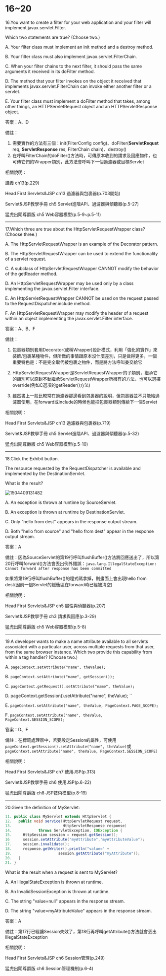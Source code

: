 16~20
========================
16.You want to create a filter for your web application and your filter will implement javax.servlet.Filter.
 
Which two statements are true? (Choose two.)

A.   Your filter class must implement an init method and a destroy method. 

B.   Your filter class must also implement javax.servlet.FilterChain.

C.   When your filter chains to the next filter, it should pass the same arguments it received in its doFilter method. 

D.   The method that your filter invokes on the object it received that implements javax.servlet.FilterChain can invoke either another filter or a servlet. 

E.   Your filter class must implement a doFilter method that takes, among other things, an HTTPServletRequest object and an HTTPServletResponse object.

<!--sec data-title="解析" data-id="section16_2" data-collapse=true ces-->
答案：A、D

備註：

1. 需要實作的方法有三個：init(FilterConfig config)、doFilter(**ServletRequst** req, **ServletResponse** res, FilterChain chain)、destroy()
2. 在呼叫FilterChain的doFilter()方法時，可傳原本收到的請求及回應物件，也可傳它們的Wrapper類別，此方法會呼叫下一個過濾器或目標Servlet

相關說明：

講義 ch13(p.229)

Head First Servlets&JSP ch13 過濾器與包裹器(p.703開始)

Servlet&JSP教學手冊 ch5 Servlet進階API、過濾器與傾聽器(p.5-27)

猛虎出閘尊爵版 ch5 Web容器模型(p.5-9~p.5-11)
<!--endsec-->

---
17.Which three are true about the HttpServletRequestWrapper class? (Choose three.)

A.   The HttpServletRequestWrapper is an example of the Decorator pattern. 

B.   The HttpServletRequestWrapper can be used to extend the functionality of a servlet request. 

C.   A subclass of HttpServletRequestWrapper CANNOT modify the behavior of the getReader method. 

D.   An HttpServletRequestWrapper may be used only by a class implementing the javax.servlet.Filter interface. 

E.   An HttpServletRequestWrapper CANNOT be used on the request passed to the RequestDispatcher.include method. 

F.   An HttpServletRequestWrapper may modify the header of a request within an object implementing the javax.servlet.Filter interface.

<!--sec data-title="解析" data-id="section17_2" data-collapse=true ces-->
答案：A、B、F

備註：

1. 包裹器類別套用Decorator(或稱Wrapper)設計模式，利用「強化的實作」來裝飾/包裹某種物件，但所做的事情跟原本沒什麼差別，只是做得更多，一個重要特色是：不是完全取代被包裹之物件，而是將方法呼叫委交給它

2. HttpServletRequestWrapper是ServletRequestWrapper的子類別，繼承它的類別可以原封不動繼承ServletRequestWrapper所擁有的方法，也可以選擇override(例如C選項的getReader()方法)

3. 雖然書上一般比較常在過濾器那邊看到包裹器的說明，但包裹器並不只能給過濾器使用，在forward或include的時候也能把包裹器類別傳給下一個Servlet


相關說明：

Head First Servlets&JSP ch13 過濾器與包裹器(p.719)

Servlet&JSP教學手冊 ch5 Servlet進階API、過濾器與傾聽器(p.5-32)

猛虎出閘尊爵版 ch5 Web容器模型(p.5-10)
<!--endsec-->

---
18.Click the Exhibit button. 

The resource requested by the RequestDispatcher is available and implemented by the DestinationServlet. 

What is the result?

![1504409131482](../media/15157.jpeg)

A.   An exception is thrown at runtime by SourceServlet. 

B.   An exception is thrown at runtime by DestinationServlet. 

C.   Only "hello from dest" appears in the response output stream. 

D.   Both "hello from source" and "hello from dest" appear in the response output stream.

<!--sec data-title="解析" data-id="section18_2" data-collapse=true ces-->
答案：A

備註：因為SourceServlet的第19行呼叫flushBuffer()方法將回應送出了，所以第20行呼叫forward()方法會丟出例外錯誤：`java.lang.IllegalStateException: Cannot forward after response has been committed`

如果將第19行呼叫flushBuffer()的程式碼拿掉，則畫面上會出現hello from dest(因前一個Servlet的緩衝區在forward時已經被清空)

相關說明：

Head First Servlets&JSP ch5 屬性與偵聽器(p.207)

Servlet&JSP教學手冊 ch3 請求與回應(p.3-29)

猛虎出閘尊爵版 ch5 Web容器模型(p.5-8)
<!--endsec-->

---
19.A developer wants to make a name attribute available to all servlets associated with a particular user, across multiple requests from that user, from the same browser instance. Which two provide this capability from within a tag handler? (Choose two.)

A.   `pageContext.setAttribute("name", theValue); `

B.   `pageContext.setAttribute("name", getSession()); `

C.   `pageContext.getRequest().setAttribute("name", theValue); `

D.   pageContext.getSession().setAttribute("name", theValue); ``

E.   `pageContext.setAttribute("name", theValue, PageContext.PAGE_SCOPE); `

F.   `pageContext.setAttribute("name", theValue, PageContext.SESSION_SCOPE);`

<!--sec data-title="解析" data-id="section19_2" data-collapse=true ces-->
答案：D、F

備註：在標籤處理器中，若要設定Session的屬性，可使用`pageContext.getSession().setAttribute("name", theValue)`或`pageContext.setAttribute("name", theValue, PageContext.SESSION_SCOPE)`

相關說明：

Head First Servlets&JSP ch7 使用JSP(p.313)

Servlet&JSP教學手冊 ch6 使用JSP(p.6-22)

猛虎出閘尊爵版 ch8 JSP技術模型(p.8-19)
<!--endsec-->

---
20.Given the definition of MyServlet:  

```java
11. public class MyServlet extends HttpServlet { 
12.   public void service(HttpServletRequest request, 
13.                       HttpServletResponse response) 
14.            throws ServletException, IOException { 
15.     HttpSession session = request.getSession(); 
16      session.setAttribute("myAttribute","myAttributeValue"); 
17.     session.invalidate(); 
18.     response.getWriter().println("value=" + 
19.                     session.getAttribute("myAttribute")); 
20.   } 
21. } 
```

What is the result when a request is sent to MyServlet?

A.   An IllegalStateException is thrown at runtime. 

B.   An InvalidSessionException is thrown at runtime. 

C.   The string "value=null" appears in the response stream. 

D.   The string "value=myAttributeValue" appears in the response stream.

<!--sec data-title="解析" data-id="section20_2" data-collapse=true ces-->
答案：A

備註：第17行已經讓Session失效了，第18行再呼叫getAttribute()方法就會丟出IllegalStateException

相關說明：

Head First Servlets&JSP ch6 Session管理(p.249)

猛虎出閘尊爵版 ch6 Session管理機制(p.6-4)
<!--endsec-->

